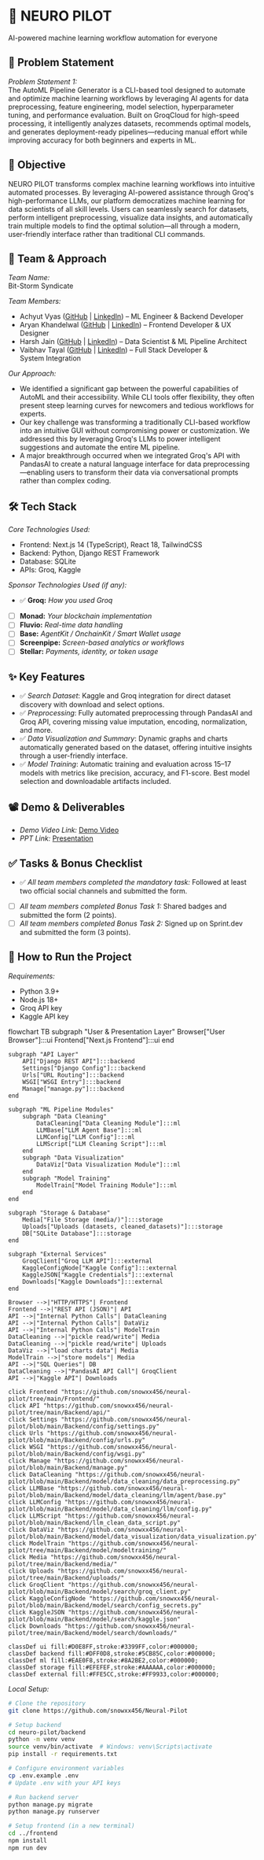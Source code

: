 # 🚀 NEURO PILOT
AI-powered machine learning workflow automation for everyone

## 📌 Problem Statement
*Problem Statement 1:*  
The AutoML Pipeline Generator is a CLI-based tool designed to automate and optimize machine learning workflows by leveraging AI agents for data preprocessing, feature engineering, model selection, hyperparameter tuning, and performance evaluation. Built on GroqCloud for high-speed processing, it intelligently analyzes datasets, recommends optimal models, and generates deployment-ready pipelines—reducing manual effort while improving accuracy for both beginners and experts in ML.

## 🎯 Objective
NEURO PILOT transforms complex machine learning workflows into intuitive automated processes. By leveraging AI-powered assistance through Groq's high-performance LLMs, our platform democratizes machine learning for data scientists of all skill levels. Users can seamlessly search for datasets, perform intelligent preprocessing, visualize data insights, and automatically train multiple models to find the optimal solution—all through a modern, user-friendly interface rather than traditional CLI commands.

## 🧠 Team & Approach
*Team Name:*  
Bit-Storm Syndicate

*Team Members:*
* Achyut Vyas ([GitHub](https://github.com/snowxx456) | [LinkedIn](https://www.linkedin.com/in/achyut-vyas-874184258/)) – ML Engineer & Backend Developer
* Aryan Khandelwal ([GitHub](https://github.com/flashark271) | [LinkedIn](https://www.linkedin.com/in/aryan10khandelwal/)) – Frontend Developer & UX Designer
* Harsh Jain ([GitHub](https://github.com/Harsh1260) | [LinkedIn](https://www.linkedin.com/in/harsh-jain-b071b424a/)) – Data Scientist & ML Pipeline Architect
* Vaibhav Tayal ([GitHub](https://github.com/vaibhavtayal6) | [LinkedIn](https://www.linkedin.com/in/vaibhavtayal/)) – Full Stack Developer & System Integration


*Our Approach:*
* We identified a significant gap between the powerful capabilities of AutoML and their accessibility. While CLI tools offer flexibility, they often present steep learning curves for newcomers and tedious workflows for experts.
* Our key challenge was transforming a traditionally CLI-based workflow into an intuitive GUI without compromising power or customization. We addressed this by leveraging Groq's LLMs to power intelligent suggestions and automate the entire ML pipeline.
* A major breakthrough occurred when we integrated Groq's API with PandasAI to create a natural language interface for data preprocessing—enabling users to transform their data via conversational prompts rather than complex coding.

## 🛠 Tech Stack
*Core Technologies Used:*
* Frontend: Next.js 14 (TypeScript), React 18, TailwindCSS
* Backend: Python, Django REST Framework
* Database: SQLite
* APIs: Groq, Kaggle

*Sponsor Technologies Used (if any):*
- ✅ **Groq:** _How you used Groq_  
- [ ] **Monad:** _Your blockchain implementation_  
- [ ] **Fluvio:** _Real-time data handling_  
- [ ] **Base:** _AgentKit / OnchainKit / Smart Wallet usage_  
- [ ] **Screenpipe:** _Screen-based analytics or workflows_  
- [ ] **Stellar:** _Payments, identity, or token usage_

## ✨ Key Features
* ✅ *Search Dataset*: Kaggle and Groq integration for direct dataset discovery with download and select options.
* ✅ *Preprocessing*: Fully automated preprocessing through PandasAI and Groq API, covering missing value imputation, encoding, normalization, and more.
* ✅ *Data Visualization and Summary*: Dynamic graphs and charts automatically generated based on the dataset, offering intuitive insights through a user-friendly interface.
* ✅ *Model Training*: Automatic training and evaluation across 15–17 models with metrics like precision, accuracy, and F1-score. Best model selection and downloadable artifacts included.

## 📽 Demo & Deliverables
* *Demo Video Link:* [Demo Video](https://www.loom.com/share/2899a100803a45e881579c517cc1f2b5?sid=d8dab71b-50bd-4356-9190-9646c79ab574)
* *PPT Link:* [Presentation](https://docs.google.com/presentation/d/11BqH7XQ8AfJfYi3ePiprhmIqL6-4jijU/edit?usp=sharing&ouid=115184565853677496864&rtpof=true&sd=true)

## ✅ Tasks & Bonus Checklist
* ✅ *All team members completed the mandatory task:* Followed at least two official social channels and submitted the form.
* [ ] *All team members completed Bonus Task 1:* Shared badges and submitted the form (2 points).
* [ ] *All team members completed Bonus Task 2:* Signed up on Sprint.dev and submitted the form (3 points).

## 🧪 How to Run the Project
*Requirements:*
* Python 3.9+
* Node.js 18+
* Groq API key
* Kaggle API key

flowchart TB
    subgraph "User & Presentation Layer"
        Browser["User Browser"]:::ui
        Frontend["Next.js Frontend"]:::ui
    end

    subgraph "API Layer"
        API["Django REST API"]:::backend
        Settings["Django Config"]:::backend
        Urls["URL Routing"]:::backend
        WSGI["WSGI Entry"]:::backend
        Manage["manage.py"]:::backend
    end

    subgraph "ML Pipeline Modules"
        subgraph "Data Cleaning"
            DataCleaning["Data Cleaning Module"]:::ml
            LLMBase["LLM Agent Base"]:::ml
            LLMConfig["LLM Config"]:::ml
            LLMScript["LLM Cleaning Script"]:::ml
        end
        subgraph "Data Visualization"
            DataViz["Data Visualization Module"]:::ml
        end
        subgraph "Model Training"
            ModelTrain["Model Training Module"]:::ml
        end
    end

    subgraph "Storage & Database"
        Media["File Storage (media/)"]:::storage
        Uploads["Uploads (datasets, cleaned_datasets)"]:::storage
        DB["SQLite Database"]:::storage
    end

    subgraph "External Services"
        GroqClient["Groq LLM API"]:::external
        KaggleConfigNode["Kaggle Config"]:::external
        KaggleJSON["Kaggle Credentials"]:::external
        Downloads["Kaggle Downloads"]:::external
    end

    Browser -->|"HTTP/HTTPS"| Frontend
    Frontend -->|"REST API (JSON)"| API
    API -->|"Internal Python Calls"| DataCleaning
    API -->|"Internal Python Calls"| DataViz
    API -->|"Internal Python Calls"| ModelTrain
    DataCleaning -->|"pickle read/write"| Media
    DataCleaning -->|"pickle read/write"| Uploads
    DataViz -->|"load charts data"| Media
    ModelTrain -->|"store models"| Media
    API -->|"SQL Queries"| DB
    DataCleaning -->|"PandasAI API Call"| GroqClient
    API -->|"Kaggle API"| Downloads

    click Frontend "https://github.com/snowxx456/neural-pilot/tree/main/Frontend/"
    click API "https://github.com/snowxx456/neural-pilot/tree/main/Backend/api/"
    click Settings "https://github.com/snowxx456/neural-pilot/blob/main/Backend/config/settings.py"
    click Urls "https://github.com/snowxx456/neural-pilot/blob/main/Backend/config/urls.py"
    click WSGI "https://github.com/snowxx456/neural-pilot/blob/main/Backend/config/wsgi.py"
    click Manage "https://github.com/snowxx456/neural-pilot/blob/main/Backend/manage.py"
    click DataCleaning "https://github.com/snowxx456/neural-pilot/blob/main/Backend/model/data_cleaning/data_preprocessing.py"
    click LLMBase "https://github.com/snowxx456/neural-pilot/blob/main/Backend/model/data_cleaning/llm/agent/base.py"
    click LLMConfig "https://github.com/snowxx456/neural-pilot/blob/main/Backend/model/data_cleaning/llm/config.py"
    click LLMScript "https://github.com/snowxx456/neural-pilot/blob/main/Backend/llm_clean_data_script.py"
    click DataViz "https://github.com/snowxx456/neural-pilot/blob/main/Backend/model/data_visualization/data_visualization.py"
    click ModelTrain "https://github.com/snowxx456/neural-pilot/tree/main/Backend/model/modeltraining/"
    click Media "https://github.com/snowxx456/neural-pilot/tree/main/Backend/media/"
    click Uploads "https://github.com/snowxx456/neural-pilot/tree/main/Backend/uploads/"
    click GroqClient "https://github.com/snowxx456/neural-pilot/blob/main/Backend/model/search/groq_client.py"
    click KaggleConfigNode "https://github.com/snowxx456/neural-pilot/blob/main/Backend/model/search/config_secrets.py"
    click KaggleJSON "https://github.com/snowxx456/neural-pilot/blob/main/Backend/model/search/kaggle.json"
    click Downloads "https://github.com/snowxx456/neural-pilot/tree/main/Backend/model/search/downloads/"

    classDef ui fill:#D0E8FF,stroke:#3399FF,color:#000000;
    classDef backend fill:#DFF0D8,stroke:#5CB85C,color:#000000;
    classDef ml fill:#EAE0F8,stroke:#8A2BE2,color:#000000;
    classDef storage fill:#EFEFEF,stroke:#AAAAAA,color:#000000;
    classDef external fill:#FFE5CC,stroke:#FF9933,color:#000000;

*Local Setup:*

```bash
# Clone the repository
git clone https://github.com/snowxx456/Neural-Pilot

# Setup backend
cd neuro-pilot/backend
python -m venv venv
source venv/bin/activate  # Windows: venv\Scripts\activate
pip install -r requirements.txt

# Configure environment variables
cp .env.example .env
# Update .env with your API keys

# Run backend server
python manage.py migrate
python manage.py runserver

# Setup frontend (in a new terminal)
cd ../frontend
npm install
npm run dev
